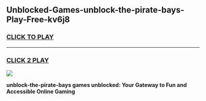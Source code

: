 
## Unblocked-Games-unblock-the-pirate-bays-Play-Free-kv6j8
<h3>
<a href="https://premium76.site?title=unblock-the-pirate-bays&ref=18A1">CLICK TO PLAY</a></h3>
<hr>

<h3>
<a href="https://premium76.site?title=unblock-the-pirate-bays&ref=18A1">CLICK 2 PLAY</a>
  
</h3>

<a href="https://premium76.site?title=unblock-the-pirate-bays&ref=18A1"><img src="https://clearcache.store/games.png"></a>


**unblock-the-pirate-bays games unblocked: Your Gateway to Fun and Accessible Online Gaming**
